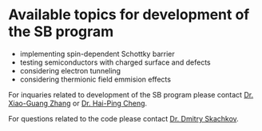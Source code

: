 # Available topics for development of the SB program
* implementing spin-dependent Schottky barrier
* testing semiconductors with charged surface and defects
* considering electron tunneling
* considering thermionic field emmision effects

For inquaries related to development of the SB program please contact [Dr. Xiao-Guang Zhang](<mailto:xgz@ufl.edu?subject=SB code development>) or [Dr. Hai-Ping Cheng](<mailto:ha.cheng@northeastern.edu?subject=SB code development>). 

For questions related to the code please contact [Dr. Dmitry Skachkov](<mailto:dmitry.skachkov@DSedu.org?subject=SB code on GitHub>). 


